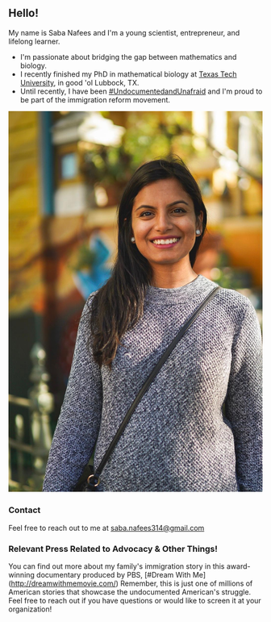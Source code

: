 ## Hello! 

My name is Saba Nafees and I'm a young scientist, entrepreneur, and lifelong learner.  
- I'm passionate about bridging the gap between mathematics and biology.
- I recently finished my PhD in mathematical biology at [Texas Tech University](http://www.ttu.edu/), in good 'ol Lubbock, TX.
- Until recently, I have been [#UndocumentedandUnafraid](http://dreamwithmemovie.com/) and I'm proud to be part of the immigration reform movement.
    
![Photo by Daniel Clayton](https://github.com/snafees/snafees.github.io/blob/master/headshot-byDaniel.jpg?raw=true)



### Contact

Feel free to reach out to me at <saba.nafees314@gmail.com>

### Relevant Press Related to Advocacy & Other Things!

You can find out more about my family's immigration story in this award-winning documentary produced by PBS, [#Dream With Me] (http://dreamwithmemovie.com/) Remember, this is just one of millions of American stories that showcase the undocumented American's struggle. Feel free to reach out if you have questions or would like to screen it at your organization!



